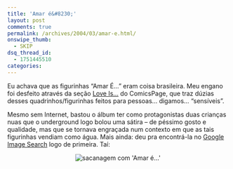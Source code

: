 ```yaml
---
title: 'Amar é&#8230;'
layout: post
comments: true
permalink: /archives/2004/03/amar-e.html/
onswipe_thumb:
  - SKIP
dsq_thread_id:
  - 1751445510
categories:
---
```

Eu achava que as figurinhas &#8220;Amar É&#8230;&#8221; eram coisa brasileira. Meu engano foi desfeito através da seção <a href="http://www.comicspage.com/loveis/" >Love Is&#8230;</a> do ComicsPage, que traz dúzias desses quadrinhos/figurinhas feitos para pessoas&#8230; digamos&#8230; &#8220;sensíveis&#8221;.

Mesmo sem Internet, bastou o álbum ter como protagonistas duas crianças nuas que o underground logo bolou uma sátira &#8211; de péssimo gosto e qualidade, mas que se tornava engraçada num contexto em que as tais figurinhas vendiam como água. Mais ainda: deu pra encontrá-la no <a href="http://images.google.com" >Google Image Search</a> logo de primeira. Taí:

<center>
  <img src=//chester.me/img/blig/amare.gif alt="sacanagem com 'Amar é...'">
</center>

